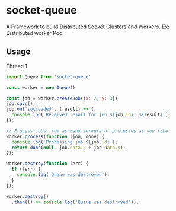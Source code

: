 # socket-queue
A Framework to build Distributed Socket Clusters and Workers. Ex: Distributed worker Pool

## Usage
Thread 1
```js
import Queue from 'socket-queue' 

const worker = new Queue()

const job = worker.createJob({x: 2, y: 3})
job.save();
job.on('succeeded', (result) => {
  console.log(`Received result for job ${job.id}: ${result}`);
});

// Process jobs from as many servers or processes as you like
worker.process(function (job, done) {
  console.log(`Processing job ${job.id}`);
  return done(null, job.data.x + job.data.y);
});

worker.destroy(function (err) {
  if (!err) {
    console.log('Queue was destroyed');
  }
});

worker.destroy()
  .then(() => console.log('Queue was destroyed'));

```
